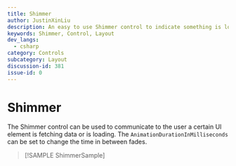 ```yaml
---
title: Shimmer
author: JustinXinLiu
description: An easy to use Shimmer control to indicate something is loading.
keywords: Shimmer, Control, Layout
dev_langs:
  - csharp
category: Controls
subcategory: Layout
discussion-id: 381
issue-id: 0
---
```

# Shimmer

The Shimmer control can be used to communicate to the user a certain UI element is fetching data or is loading. The `AnimationDurationInMilliseconds` can be set to change the time in between fades.

> [!SAMPLE ShimmerSample]
